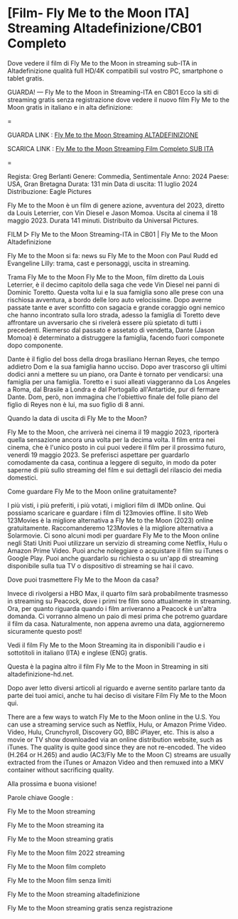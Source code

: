 # [Film- Fly Me to the Moon ITA] Streaming Altadefinizione/CB01 Completo

Dove vedere il film di Fly Me to the Moon in streaming sub-ITA in Altadefinizione qualità full HD/4K compatibili sul vostro PC, smartphone o tablet gratis.

GUARDA! — Fly Me to the Moon in Streaming-ITA en CB01
Ecco la siti di streaming gratis senza registrazione dove vedere il nuovo film Fly Me to the Moon gratis in italiano e in alta definizione:

=

GUARDA LINK : [Fly Me to the Moon Streaming ALTADEFINIZIONE](https://t.co/kag3bn5D3e)

SCARICA LINK : [Fly Me to the Moon Streaming Film Completo SUB ITA](https://t.co/kag3bn5D3e)

=

Regista: Greg Berlanti
Genere: Commedia, Sentimentale
Anno: 2024
Paese: USA, Gran Bretagna
Durata: 131 min
Data di uscita: 11 luglio 2024
Distribuzione: Eagle Pictures

Fly Me to the Moon è un film di genere azione, avventura del 2023, diretto da Louis Leterrier, con Vin Diesel e Jason Momoa. Uscita al cinema il 18 maggio 2023. Durata 141 minuti. Distribuito da Universal Pictures.

FILM ▷ Fly Me to the Moon Streaming-ITA in CB01 | Fly Me to the Moon Altadefinizione

Fly Me to the Moon si fa: news su Fly Me to the Moon con Paul Rudd ed Evangeline Lilly: trama, cast e personaggi, uscita in streaming.

Trama Fly Me to the Moon
Fly Me to the Moon, film diretto da Louis Leterrier, è il decimo capitolo della saga che vede Vin Diesel nei panni di Dominic Toretto. Questa volta lui e la sua famiglia sono alle prese con una rischiosa avventura, a bordo delle loro auto velocissime. Dopo averne passate tante e aver sconfitto con sagacia e grande coraggio ogni nemico che hanno incontrato sulla loro strada, adesso la famiglia di Toretto deve affrontare un avversario che si rivelerà essere più spietato di tutti i precedenti. Riemerso dal passato e assetato di vendetta, Dante (Jason Momoa) è determinato a distruggere la famiglia, facendo fuori componete dopo componente.

Dante è il figlio del boss della droga brasiliano Hernan Reyes, che tempo addietro Dom e la sua famiglia hanno ucciso. Dopo aver trascorso gli ultimi dodici anni a mettere su un piano, ora Dante è tornato per vendicarsi: una famiglia per una famiglia. Toretto e i suoi alleati viaggeranno da Los Angeles a Roma, dal Brasile a Londra e dal Portogallo all'Antartide, pur di fermare Dante. Dom, però, non immagina che l'obiettivo finale del folle piano del figlio di Reyes non è lui, ma suo figlio di 8 anni.

Quando la data di uscita di Fly Me to the Moon?

Fly Me to the Moon, che arriverà nei cinema il 19 maggio 2023, riporterà quella sensazione ancora una volta per la decima volta. Il film entra nei cinema, che è l'unico posto in cui puoi vedere il film per il prossimo futuro, venerdì 19 maggio 2023.
Se preferisci aspettare per guardarlo comodamente da casa, continua a leggere di seguito, in modo da poter saperne di più sullo streaming del film e sui dettagli del rilascio dei media domestici.

Come guardare Fly Me to the Moon online gratuitamente?

I più visti, i più preferiti, i più votati, i migliori film di IMDb online. Qui possiamo scaricare e guardare i film di 123movies offline. Il sito Web 123Movies è la migliore alternativa a Fly Me to the Moon (2023) online gratuitamente. Raccomanderemo 123Movies è la migliore alternativa a Solarmovie.
Ci sono alcuni modi per guardare Fly Me to the Moon online negli Stati Uniti Puoi utilizzare un servizio di streaming come Netflix, Hulu o Amazon Prime Video. Puoi anche noleggiare o acquistare il film su iTunes o Google Play. Puoi anche guardarlo su richiesta o su un'app di streaming disponibile sulla tua TV o dispositivo di streaming se hai il cavo.

Dove puoi trasmettere Fly Me to the Moon da casa?

Invece di rivolgersi a HBO Max, il quarto film sarà probabilmente trasmesso in streaming su Peacock, dove i primi tre film sono attualmente in streaming. Ora, per quanto riguarda quando i film arriveranno a Peacock è un'altra domanda. Ci vorranno almeno un paio di mesi prima che potremo guardare il film da casa. Naturalmente, non appena avremo una data, aggiorneremo sicuramente questo post!

Vedi il film Fly Me to the Moon Streaming ita in disponibili l'audio e i sottotitoli in italiano (ITA) e inglese (ENG) gratis.

Questa è la pagina altro il film Fly Me to the Moon in Streaming in siti altadefinizione-hd.net.

Dopo aver letto diversi articoli al riguardo e averne sentito parlare tanto da parte dei tuoi amici, anche tu hai deciso di visitare Film Fly Me to the Moon qui.

There are a few ways to watch Fly Me to the Moon online in the U.S. You can use a streaming service such as Netflix, Hulu, or Amazon Prime Video. Video, Hulu, Crunchyroll, Discovery GO, BBC iPlayer, etc. This is also a movie or TV show downloaded via an online distribution website, such as iTunes. The quality is quite good since they are not re-encoded. The video (H.264 or H.265) and audio (AC3/Fly Me to the Moon C) streams are usually extracted from the iTunes or Amazon Video and then remuxed into a MKV container without sacrificing quality.


Alla prossima e buona visione!


Parole chiave Google :

Fly Me to the Moon streaming

Fly Me to the Moon streaming ita

Fly Me to the Moon streaming gratis

Fly Me to the Moon film 2022 streaming

Fly Me to the Moon film completo

Fly Me to the Moon film senza limiti

Fly Me to the Moon streaming altadefinizione

Fly Me to the Moon streaming gratis senza registrazione
